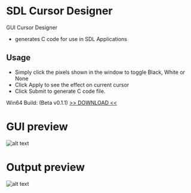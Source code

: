 # SDL Cursor Designer

GUI Cursor Designer
- generates C code for use in SDL Applications

## Usage
- Simply click the pixels shown in the window to toggle Black, White or None
- Click Apply to see the effect on current cursor
- Click Submit to generate C code file.

Win64 Build: (Beta v0.1.1)
[>> DOWNLOAD <<](https://github.com/phraggers/SDLCursorDesigner/releases/download/v0.1.1/SDLCursorDesigner_v011_Win64.7z)

# GUI preview
![alt text](https://github.com/phraggers/SDLCursorDesigner/blob/master/Screenshot_v010_gui.png?raw=true)

# Output preview
![alt text](https://github.com/phraggers/SDLCursorDesigner/blob/master/Screenshot_v010_output.png?raw=true)
